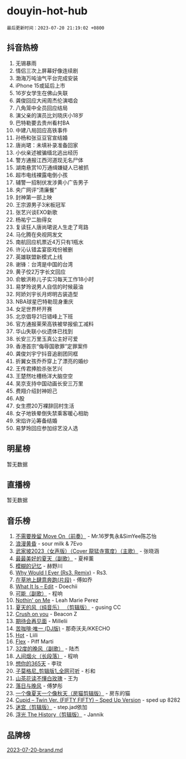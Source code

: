 # douyin-hot-hub

`最后更新时间：2023-07-20 21:19:02 +0800`

## 抖音热榜

1. 无锡暴雨
1. 情侣三次上屏幕好像连续剧
1. 渤海万吨油气平台完成安装
1. iPhone 15或延后上市
1. 16岁女学生在佛山失联
1. 龚俊回应大闹周杰伦演唱会
1. 八角笼中全员回应结局
1. 演父亲的演员比刘晓庆小18岁
1. 巴特勒要去贵州看村BA
1. 中建八局回应高铁事件
1. 孙杨和张豆豆官宣结婚
1. 唐尚珺：未填补录准备回家
1. 小伙亲述被骗缅北逃出经历
1. 警方通报江西河道现无名尸体
1. 湖南悬赏10万通缉嫌疑人已被抓
1. 超市电线裸露电倒小孩
1. 辅警一招制伏发涉黄小广告男子
1. 央广网评“清廉餐”
1. 封神第一部上映
1. 王宗源男子3米板冠军
1. 张艺兴谈EXO新歌
1. 杨祐宁二胎得女
1. 复读狂人唐尚珺说人生走了弯路
1. 马化腾在央视网发文
1. 南航回应机票近4万只有1瓶水
1. 许沁认错孟宴臣戏份被删
1. 英雄联盟新模式上线
1. 谢锋：台湾是中国的台湾
1. 黄子佼2万字长文回应
1. 俞敏洪称儿子实习每天工作18小时
1. 易梦玲说男人自信的时候最油
1. 阿娇刘宇长月烬明古装造型
1. NBA球星巴特勒现身重庆
1. 女足世界杯开赛
1. 北京倡导21日错峰上下班
1. 官方通报莱荣高铁被举报偷工减料
1. 华山失联小伙遗体已找到
1. 长安三万里玉真公主好可爱
1. 香港首宗“侮辱国歌罪”定罪案件
1. 龚俊刘宇宁抖音追剧团同框
1. 折翼女孩乔乔穿上了漂亮的婚纱
1. 王传君捧脸杀张艺兴
1. 王楚然吐槽杨洋大脑空空
1. 吴京支持中国动画长安三万里
1. 费翔介绍封神妲己
1. A股
1. 女生攒20万裸辞回村生活
1. 女子地铁晕倒失禁乘客暖心相助
1. 宋焰许沁筹备结婚
1. 易梦玲回应参加综艺没人选

## 明星榜

暂无数据

## 直播榜

暂无数据

## 音乐榜

1. [不需要挽留 Move On（前奏）](https://sf3-cdn-tos.douyinstatic.com/obj/tos-cn-ve-2774/ooCBhgCCkF4nExzQL9WZSUbitfA8IsDkgQIYhe) - Mr.16罗隽永&SimYee陈芯怡
1. [浪漫黄昏](https://sf6-cdn-tos.douyinstatic.com/obj/tos-cn-ve-2774/a2e4e0b8cf8b4cc0a6bfed7cd21bd5a0) - sour milk & 7Evo
1. [武家坡2023（女声版）（Cover 龍猛寺寬度）（主歌）](https://sf3-cdn-tos.douyinstatic.com/obj/tos-cn-ve-2774/oEIACj0tGBoytgZUwEUCP8DAIgnZfwGIfb9xjD) - 张晓涵
1. [最最美好的夏天（副歌）](https://sf3-cdn-tos.douyinstatic.com/obj/tos-cn-ve-2774/o4FMghDLZkPIkCutdrsXlbTHcaZztBfeCp9AFS) - 夏梓薰
1. [模糊的记忆](https://sf3-cdn-tos.douyinstatic.com/obj/tos-cn-ve-2774/ocrRNOQnkB1MNO9eD1sd3CIytBehbIbglZUFAT) - 赫野川
1. [Why Would I Ever (Rs3. Remix)](https://sf3-cdn-tos.douyinstatic.com/obj/tos-cn-ve-2774/oQNX0xZhO8IXeCRjCJQUZzkfQNLi2ItDAzEBgz) - Rs3.
1. [在草地上肆意奔跑(片段)](https://sf3-cdn-tos.douyinstatic.com/obj/tos-cn-ve-2774/8831d494742f45dabdfa8adb8b817259) - 傅如乔
1. [What It Is – Edit](https://sf3-cdn-tos.douyinstatic.com/obj/tos-cn-ve-2774/o0mszhwrI3yCyGWBMAaQUof2lTzIXANSLrBh4L) - Doechii
1. [可能（副歌）](https://sf3-cdn-tos.douyinstatic.com/obj/tos-cn-ve-2774/cde1731888894259b333569393c2fb51) - 程响
1. [Nothin' on Me](https://sf6-cdn-tos.douyinstatic.com/obj/tos-cn-ve-2774/4db3d954346848aaa9ec9709bb1eace1) - Leah Marie Perez
1. [夏天的风（纯音乐） （剪辑版）](https://sf3-cdn-tos.douyinstatic.com/obj/tos-cn-ve-2774/oUzLjBZZFQAoNRmGokEeD5zfQCObp6UeFAnTa6) - gusing CC
1. [Crush on you](https://sf3-cdn-tos.douyinstatic.com/obj/tos-cn-ve-2774/b23c3d5786714e90898fb2a43fb44ff7) - Beacon Z
1. [期待会再见面](https://sf6-cdn-tos.douyinstatic.com/obj/tos-cn-ve-2774/oILtyb5PbgnZnnFogRIDCNBDmAzeQk8BjThRfX) - Millelii
1. [苦咖啡·唯一 (DJ版)](https://sf3-cdn-tos.douyinstatic.com/obj/tos-cn-ve-2774/oohZWXUzNXlh9bzpBgNUfJCQHGILwWgDBaejQt) - 那奇沃夫/KKECHO
1. [Hot](https://sf6-cdn-tos.douyinstatic.com/obj/tos-cn-ve-2774/a63be641febf4335a8996c8a877dee1c) - Liili
1. [Flex](https://sf6-cdn-tos.douyinstatic.com/obj/tos-cn-ve-2774/fdd81ae057724bbe9f599a36af513da8) - Piff Marti
1. [32度的晚风（副歌）](https://sf6-cdn-tos.douyinstatic.com/obj/tos-cn-ve-2774/o8mEd4CARee2Lv5ReRW2KyIyZ9Q1YojfPZyXHA) - 陆杰
1. [人间烟火（长段落）](https://sf3-cdn-tos.douyinstatic.com/obj/tos-cn-ve-2774/eeb7f9f284d74db097f8341ace44bfa2) - 程响
1. [想你的365天](https://sf6-cdn-tos.douyinstatic.com/obj/tos-cn-ve-2774/f9f7574abe01480a95d11e74817984b4) - 李玟
1. [子莫格尼_剪辑版1_全网可听](https://sf6-cdn-tos.douyinstatic.com/obj/tos-cn-ve-2774/okgjBiZZDqmeFfACngDQ48okZJ9knBMDtbwo8Q) - 杉和
1. [山茶花读不懂白玫瑰](https://sf6-cdn-tos.douyinstatic.com/obj/tos-cn-ve-2774/osfn8B7DktrRHEPJgPCfDbw7QDQEkwC16BxZg9) - 王为
1. [落日与晚风](https://sf6-cdn-tos.douyinstatic.com/obj/tos-cn-ve-2774/oIGWNBzwrUqAmfsCxckzkGhWQIaAAUgU19HChy) - 傅梦彤
1. [一个像夏天一个像秋天（房猫剪辑版）](https://sf6-cdn-tos.douyinstatic.com/obj/tos-cn-ve-2774/a5a649d88ef0437b918efc8be7005a59) - 房东的猫
1. [Cupid – Twin Ver. (FIFTY FIFTY) – Sped Up Version](https://sf3-cdn-tos.douyinstatic.com/obj/tos-cn-ve-2774/oMonQQ6t8nCfUnw44y8XBZkJytCgEBtWYebB2D) - sped up 8282
1. [迷宫（剪辑版）](https://sf3-cdn-tos.douyinstatic.com/obj/tos-cn-ve-2774/oUkKabRnnDiI8GjaQrDHYQh0VCgQB0AA4ezefF) - step.jad依加
1. [浮光 The History（剪辑版）](https://sf6-cdn-tos.douyinstatic.com/obj/tos-cn-ve-2774/oIkABGgUD0nCgDneOBBKSj79UBoAZtQjIi3fbl) - Jannik

## 品牌榜

[2023-07-20-brand.md](2023-07-20-brand.md)
